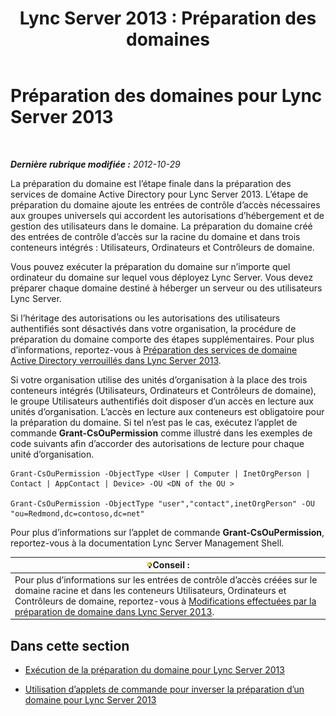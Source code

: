 ﻿---
title: 'Lync Server 2013 : Préparation des domaines'
TOCTitle: Préparation des domaines
ms:assetid: 8eea541c-5f9d-4afc-92a8-a31d6f742544
ms:mtpsurl: https://technet.microsoft.com/fr-fr/library/Gg398721(v=OCS.15)
ms:contentKeyID: 49298042
ms.date: 05/20/2016
mtps_version: v=OCS.15
ms.translationtype: HT
---

# Préparation des domaines pour Lync Server 2013

 

_**Dernière rubrique modifiée :** 2012-10-29_

La préparation du domaine est l’étape finale dans la préparation des services de domaine Active Directory pour Lync Server 2013. L’étape de préparation du domaine ajoute les entrées de contrôle d’accès nécessaires aux groupes universels qui accordent les autorisations d’hébergement et de gestion des utilisateurs dans le domaine. La préparation du domaine créé des entrées de contrôle d’accès sur la racine du domaine et dans trois conteneurs intégrés : Utilisateurs, Ordinateurs et Contrôleurs de domaine.

Vous pouvez exécuter la préparation du domaine sur n’importe quel ordinateur du domaine sur lequel vous déployez Lync Server. Vous devez préparer chaque domaine destiné à héberger un serveur ou des utilisateurs Lync Server.

Si l’héritage des autorisations ou les autorisations des utilisateurs authentifiés sont désactivés dans votre organisation, la procédure de préparation du domaine comporte des étapes supplémentaires. Pour plus d’informations, reportez-vous à [Préparation des services de domaine Active Directory verrouillés dans Lync Server 2013](lync-server-2013-preparing-a-locked-down-active-directory-domain-services.md).

Si votre organisation utilise des unités d’organisation à la place des trois conteneurs intégrés (Utilisateurs, Ordinateurs et Contrôleurs de domaine), le groupe Utilisateurs authentifiés doit disposer d’un accès en lecture aux unités d’organisation. L’accès en lecture aux conteneurs est obligatoire pour la préparation du domaine. Si tel n’est pas le cas, exécutez l’applet de commande **Grant-CsOuPermission** comme illustré dans les exemples de code suivants afin d’accorder des autorisations de lecture pour chaque unité d’organisation.

    Grant-CsOuPermission -ObjectType <User | Computer | InetOrgPerson | Contact | AppContact | Device> -OU <DN of the OU > 

    Grant-CsOuPermission -ObjectType "user","contact",inetOrgPerson" -OU "ou=Redmond,dc=contoso,dc=net"

Pour plus d’informations sur l’applet de commande **Grant-CsOuPermission**, reportez-vous à la documentation Lync Server Management Shell.

<table>
<thead>
<tr class="header">
<th><img src="images/JJ205025.tip(OCS.15).gif" title="tip" alt="tip" />Conseil :</th>
</tr>
</thead>
<tbody>
<tr class="odd">
<td>Pour plus d’informations sur les entrées de contrôle d’accès créées sur le domaine racine et dans les conteneurs Utilisateurs, Ordinateurs et Contrôleurs de domaine, reportez-vous à <a href="lync-server-2013-changes-made-by-domain-preparation.md">Modifications effectuées par la préparation de domaine dans Lync Server 2013</a>.</td>
</tr>
</tbody>
</table>


## Dans cette section

  - [Exécution de la préparation du domaine pour Lync Server 2013](lync-server-2013-running-domain-preparation.md)

  - [Utilisation d’applets de commande pour inverser la préparation d’un domaine pour Lync Server 2013](lync-server-2013-using-cmdlets-to-reverse-domain-preparation.md)


